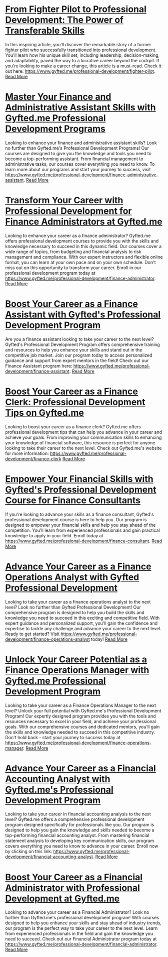 # [From Fighter Pilot to Professional Development: The Power of Transferable Skills](https://www.gyfted.me/professional-development/fighter-pilot)

In this inspiring article, you’ll discover the remarkable story of a former fighter pilot who successfully transitioned into professional development. You'll learn how his unique skill set, including leadership, decision-making, and adaptability, paved the way to a lucrative career beyond the cockpit. If you're looking to make a career change, this article is a must-read. Check it out here: https://www.gyfted.me/professional-development/fighter-pilot. [Read More](https://www.gyfted.me/professional-development/fighter-pilot)

# [Master Your Finance and Administrative Assistant Skills with Gyfted.me Professional Development Programs](https://www.gyfted.me/professional-development/finance-administrative-assistant)

Looking to enhance your finance and administrative assistant skills? Look no further than Gyfted.me's Professional Development Programs! Our courses are designed to give you the knowledge and tools you need to become a top-performing assistant. From financial management to administrative tasks, our courses cover everything you need to know. To learn more about our programs and start your journey to success, visit https://www.gyfted.me/professional-development/finance-administrative-assistant. [Read More](https://www.gyfted.me/professional-development/finance-administrative-assistant)

# [Transform Your Career with Professional Development for Finance Administrators at Gyfted.me](https://www.gyfted.me/professional-development/finance-administrator)

Looking to enhance your career as a finance administrator? Gyfted.me offers professional development courses to provide you with the skills and knowledge necessary to succeed in this dynamic field. Our courses cover a wide range of topics, from budgeting and financial analysis to risk management and compliance. With our expert instructors and flexible online format, you can learn at your own pace and on your own schedule. Don't miss out on this opportunity to transform your career. Enroll in our professional development program today at https://www.gyfted.me/professional-development/finance-administrator. [Read More](https://www.gyfted.me/professional-development/finance-administrator)

# [Boost Your Career as a Finance Assistant with Gyfted's Professional Development Program](https://www.gyfted.me/professional-development/finance-assistant)

Are you a finance assistant looking to take your career to the next level? Gyfted's Professional Development Program offers comprehensive training and resources to help you enhance your skills and stand out in the competitive job market. Join our program today to access personalized guidance and support from expert mentors in the field! Check out our Finance Assistant program here: https://www.gyfted.me/professional-development/finance-assistant. [Read More](https://www.gyfted.me/professional-development/finance-assistant)

# [Boost Your Career as a Finance Clerk: Professional Development Tips on Gyfted.me](https://www.gyfted.me/professional-development/finance-clerk)

Looking to boost your career as a finance clerk? Gyfted.me offers professional development tips that can help you advance in your career and achieve your goals. From improving your communication skills to enhancing your knowledge of financial software, this resource is perfect for anyone looking to take their career to the next level. Check out Gyfted.me's website for more information: https://www.gyfted.me/professional-development/finance-clerk [Read More](https://www.gyfted.me/professional-development/finance-clerk)

# [Empower Your Financial Skills with Gyfted's Professional Development Course for Finance Consultants](https://www.gyfted.me/professional-development/finance-consultant)

If you're looking to advance your skills as a finance consultant, Gyfted's professional development course is here to help you. Our program is designed to empower your financial skills and help you stay ahead of the competition. You'll learn from experienced professionals and gain practical knowledge to apply in your field. Enroll today at https://www.gyfted.me/professional-development/finance-consultant. [Read More](https://www.gyfted.me/professional-development/finance-consultant)

# [Advance Your Career as a Finance Operations Analyst with Gyfted Professional Development](https://www.gyfted.me/professional-development/finance-operations-analyst)

Looking to take your career as a finance operations analyst to the next level? Look no further than Gyfted Professional Development! Our comprehensive program is designed to help you build the skills and knowledge you need to succeed in this exciting and competitive field. With expert guidance and personalized support, you'll gain the confidence and expertise to tackle any challenge and advance your career to the next level. Ready to get started? Visit https://www.gyfted.me/professional-development/finance-operations-analyst today! [Read More](https://www.gyfted.me/professional-development/finance-operations-analyst)

# [Unlock Your Career Potential as a Finance Operations Manager with Gyfted.me Professional Development Program](https://www.gyfted.me/professional-development/finance-operations-manager)

Looking to take your career as a Finance Operations Manager to the next level? Unlock your full potential with Gyfted.me's Professional Development Program! Our expertly designed program provides you with the tools and resources necessary to excel in your field, and achieve your professional goals. With our comprehensive courses and dedicated mentors, you'll gain the skills and knowledge needed to succeed in this competitive industry. Don't hold back - start your journey to success today at https://www.gyfted.me/professional-development/finance-operations-manager. [Read More](https://www.gyfted.me/professional-development/finance-operations-manager)

# [Advance Your Career as a Financial Accounting Analyst with Gyfted.me's Professional Development Program](https://www.gyfted.me/professional-development/financial-accounting-analyst)

Looking to take your career in financial accounting analysis to the next level? Gyfted.me offers a comprehensive professional development program designed specifically for professionals like you. Our program is designed to help you gain the knowledge and skills needed to become a top-performing financial accounting analyst. From mastering financial statement analysis to developing key communication skills, our program covers everything you need to know to advance in your career. Enroll now by clicking on this link: https://www.gyfted.me/professional-development/financial-accounting-analyst. [Read More](https://www.gyfted.me/professional-development/financial-accounting-analyst)

# [Boost Your Career as a Financial Administrator with Professional Development at Gyfted.me](https://www.gyfted.me/professional-development/financial-administrator)

Looking to advance your career as a Financial Administrator? Look no further than Gyfted.me's professional development program! With courses designed to help you enhance your skills and stay ahead of industry trends, our program is the perfect way to take your career to the next level. Learn from experienced professionals in the field and gain the knowledge you need to succeed. Check out our Financial Administrator program today at https://www.gyfted.me/professional-development/financial-administrator. [Read More](https://www.gyfted.me/professional-development/financial-administrator)

